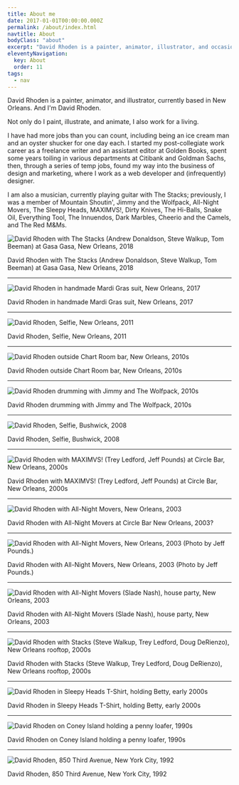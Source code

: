 ```yaml
---
title: About me
date: 2017-01-01T00:00:00.000Z
permalink: /about/index.html
navtitle: About
bodyClass: "about"
excerpt: "David Rhoden is a painter, animator, illustrator, and occasional musician, currently based in New Orleans."
eleventyNavigation:
  key: About
  order: 11
tags:
  - nav
---
```


David Rhoden is a painter, animator, and illustrator, currently based in New Orleans. And I'm David Rhoden.

Not only do I paint, illustrate, and animate, I also work for a living.

I have had more jobs than you can count, including being an ice cream man and an oyster shucker for one day each. I started my post-collegiate work career as a freelance writer and an assistant editor at Golden Books, spent some years toiling in various departments at Citibank and Goldman Sachs, then, through a series of temp jobs, found my way into the business of design and marketing, where I work as a web developer and (infrequently) designer.

I am also a musician, currently playing guitar with The Stacks; previously, I was a member of Mountain Shoutin', Jimmy and the Wolfpack, All-Night Movers, The Sleepy Heads, MAXIMVS!, Dirty Knives, The Hi-Balls, Snake Oil, Everything Tool, The Innuendos, Dark Marbles, Cheerio and the Camels, and The Red M&Ms.

![David Rhoden with The Stacks (Andrew Donaldson, Steve Walkup, Tom Beeman) at Gasa Gasa, New Orleans, 2018](/static/img/rock/stacksatgasagasa.jpg)

David Rhoden with The Stacks (Andrew Donaldson, Steve Walkup, Tom Beeman) at Gasa Gasa, New Orleans, 2018

---

![David Rhoden in handmade Mardi Gras suit, New Orleans, 2017](/static/img/about/mgsuit01.jpg)

David Rhoden in handmade Mardi Gras suit, New Orleans, 2017

---

![David Rhoden, Selfie, New Orleans, 2011](/static/img/about/selfportraitofdrr.jpg)

David Rhoden, Selfie, New Orleans, 2011

---

![David Rhoden outside Chart Room bar, New Orleans, 2010s](/static/img/about/davechartroomcrop.jpg)

David Rhoden outside Chart Room bar, New Orleans, 2010s

---

![David Rhoden drumming with Jimmy and The Wolfpack, 2010s](/static/img/rock/jawpdaviddrumminglakeside.jpg)

David Rhoden drumming with Jimmy and The Wolfpack, 2010s

---

![David Rhoden, Selfie, Bushwick, 2008](/static/img/about/dave2011.jpg)

David Rhoden, Selfie, Bushwick, 2008

---

![David Rhoden with MAXIMVS! (Trey Ledford, Jeff Pounds) at Circle Bar, New Orleans, 2000s](/static/img/rock/maximvs01.jpg)

David Rhoden with MAXIMVS! (Trey Ledford, Jeff Pounds) at Circle Bar, New Orleans, 2000s

---

![David Rhoden with All-Night Movers, New Orleans, 2003](/static/img/rock/davetalktoit.jpg)

David Rhoden with All-Night Movers at Circle Bar New Orleans, 2003?

---

![David Rhoden with All-Night Movers, New Orleans, 2003 (Photo by Jeff Pounds.)](/static/img/rock/ferrarabg.jpg)

David Rhoden with All-Night Movers, New Orleans, 2003 (Photo by Jeff Pounds.)

---

![David Rhoden with All-Night Movers (Slade Nash), house party, New Orleans, 2003](/static/img/rock/cover020803.jpg)

David Rhoden with All-Night Movers (Slade Nash), house party, New Orleans, 2003

---

![David Rhoden with Stacks (Steve Walkup, Trey Ledford, Doug DeRienzo), New Orleans rooftop, 2000s](/static/img/rock/stackstumbler.jpg)

David Rhoden with Stacks (Steve Walkup, Trey Ledford, Doug DeRienzo), New Orleans rooftop, 2000s

---

![David Rhoden in Sleepy Heads T-Shirt, holding Betty, early 2000s](/static/img/about/daveinsleepyheadsshirtwithsally.jpg)

David Rhoden in Sleepy Heads T-Shirt, holding Betty, early 2000s

---

![David Rhoden on Coney Island holding a penny loafer, 1990s](/static/img/about/davidonconeyiwithloafer.jpg)

David Rhoden on Coney Island holding a penny loafer, 1990s

---

![David Rhoden, 850 Third Avenue, New York City, 1992](/static/img/about/drrinfrontof850.jpg)

David Rhoden, 850 Third Avenue, New York City, 1992
